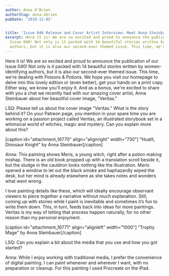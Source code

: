 ```yaml
---
author: Anna O'Brien
authorSlug: anna-obrien
pubDate: '2019-12-02'


title: 'Issue 040 Release and Cover Artist Interview: Meet Anna Steinbauer'
excerpt: Here it is! We are so excited and proud to announce the publication of our
  Issue 040! Not only is it packed with 14 beautiful stories written by women-identifying
  authors, but it is also our second-ever themed issue. This time, we're dealing with...
---
```

Here it is! We are so excited and proud to announce the publication of our Issue 040! Not only is it packed with 14 beautiful stories written by women-identifying authors, but it is also our second-ever themed issue. This time, we're dealing with Poisons &amp; Potions. We hope you visit our homepage to delve into this lovely edition or (even better), get your hands on a print copy. Either way, we know you'll enjoy it. And as a bonus, we're excited to share with you a chat we recently had with our amazing cover artist, Anna Steinbauer about her beautiful cover image, "Veritas."

LSQ: Please tell us about the cover image "Veritas." What is the story behind it? On your Patreon page, you mention in your spare time you are working on a passion project called Veritas, an illustrated storybook set in a whimsical world of witches, magic and mystery. Can you explain more about this? 

[caption id="attachment_16770" align="alignright" width="730"] "Huatli, Dinosaur Knight" by Anna Steinbauer[/caption]

Anna: This painting shows Meris, a young witch, right after a potion making mishap. There is an old book propped up with a translation scroll beside it, but the sludge in the cauldron looks nothing like the illustration. Meris opened a window to let out the black smoke and haphazardly wiped the desk, but her mind is already elsewhere as she takes notes and wonders what went wrong.

I love painting details like these, which will ideally encourage observant viewers to piece together a narrative without much explanation. Still, coming up with stories while I paint is inevitable and sometimes it’s fun to write them down. This, in turn, feeds back into ideas for more paintings. Veritas is my way of letting that process happen naturally, for no other reason than my personal enjoyment.

[caption id="attachment_16771" align="alignleft" width="1000"] "Trophy Mage" by Anna Steinbauer[/caption]

LSQ: Can you explain a bit about the media that you use and how you got started? 

Anna: While I enjoy working with traditional media, I prefer the convenience of digital painting. I can paint whenever and wherever I want, with no preparation or cleanup. For this painting I used Procreate on the iPad.